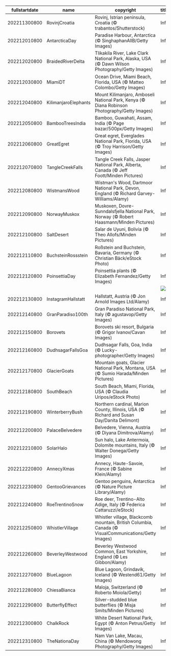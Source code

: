 |fullstartdate|name|copyright|title|image|
|--|--|--|--|--|
202211300800|RovinjCroatia|Rovinj, Istrian peninsula, Croatia (© trabantos/Shutterstock)|Info|![](/en-AU/2022/12/202211300800RovinjCroatia.jpg)|
202212010800|AntarcticaDay|Paradise Harbour, Antarctica (© SinghaphanAllB/Getty Images)|Info|![](/en-AU/2022/12/202212010800AntarcticaDay.jpg)|
202212020800|BraidedRiverDelta|Tlikakila River, Lake Clark National Park, Alaska, USA (© Dawn Wilson Photography/Getty Images)|Info|![](/en-AU/2022/12/202212020800BraidedRiverDelta.jpg)|
202212030800|MiamiDT|Ocean Drive, Miami Beach, Florida, USA (© Matteo Colombo/Getty Images)|Info|![](/en-AU/2022/12/202212030800MiamiDT.jpg)|
202212040800|KilimanjaroElephants|Mount Kilimanjaro, Amboseli National Park, Kenya (© Diana Robinson Photography/Getty Images)|Info|![](/en-AU/2022/12/202212040800KilimanjaroElephants.jpg)|
202212050800|BambooTreesIndia|Bamboo, Guwahati, Assam, India (© Page bazar/500px/Getty Images)|Info|![](/en-AU/2022/12/202212050800BambooTreesIndia.jpg)|
202212060800|GreatEgret|Great egret, Everglades National Park, Florida, USA (© Troy Harrison/Getty Images)|Info|![](/en-AU/2022/12/202212060800GreatEgret.jpg)|
202212070800|TangleCreekFalls|Tangle Creek Falls, Jasper National Park, Alberta, Canada (© Jeff Foott/Minden Pictures)|Info|![](/en-AU/2022/12/202212070800TangleCreekFalls.jpg)|
202212080800|WistmansWood|Wistman's Wood, Dartmoor National Park, Devon, England (© Richard Garvey-Williams/Alamy)|Info|![](/en-AU/2022/12/202212080800WistmansWood.jpg)|
202212090800|NorwayMuskox|Muskoxen, Dovre-Sunndalsfjella National Park, Norway (© Robert Haasmann/Minden Pictures)|Info|![](/en-AU/2022/12/202212090800NorwayMuskox.jpg)|
202212100800|SaltDesert|Salar de Uyuni, Bolivia (© Theo Allofs/Minden Pictures)|Info|![](/en-AU/2022/12/202212100800SaltDesert.jpg)|
202212110800|BuchsteinRossstein|Roßstein and Buchstein, Bavaria, Germany (© Christian Bäck/eStock Photo)|Info|![](/en-AU/2022/12/202212110800BuchsteinRossstein.jpg)|
202212120800|PoinsettiaDay|Poinsettia plants (© Elizabeth Fernandez/Getty Images)|Info|![](/en-AU/2022/12/202212120800PoinsettiaDay.jpg)|
||||![](/en-AU/2022/12/.jpg)|
202212130800|InstagramHallstatt|Hallstatt, Austria (© Jon Arnold Images Ltd/Alamy)|Info|![](/en-AU/2022/12/202212130800InstagramHallstatt.jpg)|
202212140800|GranParadiso100th|Gran Paradiso National Park, Italy (© agustavop/Getty Images)|Info|![](/en-AU/2022/12/202212140800GranParadiso100th.jpg)|
202212150800|Borovets|Borovets ski resort, Bulgaria (© Grigor Ivanov/Cavan Images)|Info|![](/en-AU/2022/12/202212150800Borovets.jpg)|
202212160800|DudhsagarFallsGoa|Dudhsagar Falls, Goa, India (© Lucky-photographer/Getty Images)|Info|![](/en-AU/2022/12/202212160800DudhsagarFallsGoa.jpg)|
202212170800|GlacierGoats|Mountain goats, Glacier National Park, Montana, USA (© Sumio Harada/Minden Pictures)|Info|![](/en-AU/2022/12/202212170800GlacierGoats.jpg)|
202212180800|SouthBeach|South Beach, Miami, Florida, USA (© Claudia Uripos/eStock Photo)|Info|![](/en-AU/2022/12/202212180800SouthBeach.jpg)|
202212190800|WinterberryBush|Northern cardinal, Marion County, Illinois, USA (© Richard and Susan Day/Danita Delimont)|Info|![](/en-AU/2022/12/202212190800WinterberryBush.jpg)|
202212200800|PalaceBelvedere|Belvedere, Vienna, Austria (© Diyana Dimitrova/Alamy)|Info|![](/en-AU/2022/12/202212200800PalaceBelvedere.jpg)|
202212210800|SolarHalo|Sun halo, Lake Antermoia, Dolomite mountains, Italy (© Walter Donega/Getty Images)|Info|![](/en-AU/2022/12/202212210800SolarHalo.jpg)|
202212220800|AnnecyXmas|Annecy, Haute-Savoie, France (© Sabine Klein/Alamy)|Info|![](/en-AU/2022/12/202212220800AnnecyXmas.jpg)|
202212230800|GentooGrievances|Gentoo penguins, Antarctica (© Nature Picture Library/Alamy)|Info|![](/en-AU/2022/12/202212230800GentooGrievances.jpg)|
202212240800|RoeTrentinoSnow|Roe deer, Trentino-Alto Adige, Italy (© Federica Cattaruzzi/eStock)|Info|![](/en-AU/2022/12/202212240800RoeTrentinoSnow.jpg)|
202212250800|WhistlerVillage|Whistler village, Blackcomb mountain, British Columbia, Canada (© VisualCommunications/Getty Images)|Info|![](/en-AU/2022/12/202212250800WhistlerVillage.jpg)|
202212260800|BeverleyWestwood|Beverley Westwood Common, East Yorkshire, England (© Les Gibbon/Alamy)|Info|![](/en-AU/2022/12/202212260800BeverleyWestwood.jpg)|
202212270800|BlueLagoon|Blue Lagoon, Grindavík, Iceland (© Westend61/Getty Images)|Info|![](/en-AU/2022/12/202212270800BlueLagoon.jpg)|
202212280800|ChiesaBianca|Maloja, Switzerland (© Roberto Moiola/Getty)|Info|![](/en-AU/2022/12/202212280800ChiesaBianca.jpg)|
202212290800|ButterflyEffect|Silver-studded blue butterflies (© Misja Smits/Minden Pictures)|Info|![](/en-AU/2022/12/202212290800ButterflyEffect.jpg)|
202212300800|ChalkRock|White Desert National Park, Egypt (© Anton Petrus/Getty Images)|Info|![](/en-AU/2022/12/202212300800ChalkRock.jpg)|
202212310800|TheNationaDay|Nam Van Lake, Macau, China (© Mendowong Photography/Getty Images)|Info|![](/en-AU/2022/12/202212310800TheNationaDay.jpg)|
